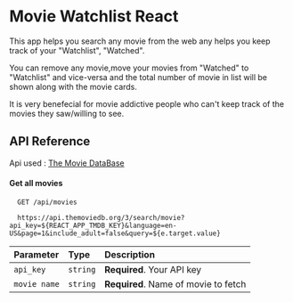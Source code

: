 
# Movie Watchlist React

This app helps you search any movie from the web any helps you keep track of your "Watchlist", "Watched".

You can remove any movie,move your movies from "Watched" to "Watchlist" and vice-versa and the total number of movie in list will be shown along with the movie cards.

It is very benefecial for movie addictive people who can't keep track of the movies they saw/willing to see.

## API Reference

Api used : [The Movie DataBase](https://www.themoviedb.org/)

#### Get all movies

```http
  GET /api/movies
  
  https://api.themoviedb.org/3/search/movie?api_key=${REACT_APP_TMDB_KEY}&language=en-US&page=1&include_adult=false&query=${e.target.value}
```

| Parameter | Type     | Description                |
| :-------- | :------- | :------------------------- |
| `api_key` | `string` | **Required**. Your API key |
| `movie name`      | `string` | **Required**. Name of movie to fetch |


  
